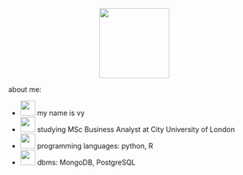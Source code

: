 <div id="header" align="center">
  <img src="https://media.giphy.com/media/V74oh5KFFntGGsWIAM/giphy.gif" width="140"/>
</div>

about me:
- <img src="https://media.giphy.com/media/lny17WryNVJf4QGUNF/giphy.gif" width="30"/> my name is vy 
- <img src="https://media.giphy.com/media/tDDIeB24eaOr3xhbia/giphy.gif" width="30"/> studying MSc Business Analyst at City University of London
- <img src="https://media.giphy.com/media/nj8meeDBjFZGlTJBQk/giphy.gif" width="30"/> programming languages: python, R
- <img src="https://media.giphy.com/media/HQp9pMIlKV6zQiBlBi/giphy.gif" width="30"/> dbms: MongoDB, PostgreSQL
